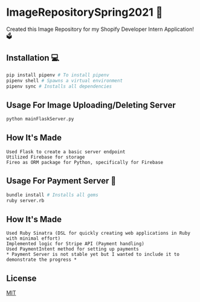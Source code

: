# ImageRepositorySpring2021 📸

Created this Image Repository for my Shopify Developer Intern Application! 🗳

## Installation 💻

```bash
pip install pipenv # To install pipenv 
pipenv shell # Spawns a virtual environment
pipenv sync # Installs all dependencies 
```

## Usage For Image Uploading/Deleting Server 

```bash
python mainFlaskServer.py 
```

## How It's Made 
```
Used Flask to create a basic server endpoint
Utilized Firebase for storage 
Fireo as ORM package for Python, specifically for Firebase
```

## Usage For Payment Server 💸

```bash
bundle install # Installs all gems
ruby server.rb
```

## How It's Made 
```
Used Ruby Sinatra (DSL for quickly creating web applications in Ruby with minimal effort)
Implemented logic for Stripe API (Payment handling)
Used PaymentIntent method for setting up payments 
* Payment Server is not stable yet but I wanted to include it to demonstrate the progress *
```



## License
[MIT](https://choosealicense.com/licenses/mit/)
